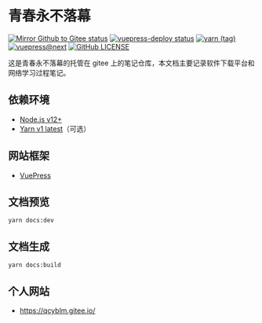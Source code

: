 # 青春永不落幕
[![Mirror Github to Gitee status](https://github.com/qcyblm/qcyblm.github.io/workflows/Mirror%20Github%20to%20Gitee/badge.svg)](https://github.com/qcyblm/qcyblm.github.io/actions/workflows/Mirror%20Github%20to%20Gitee.yml)
[![vuepress-deploy status](https://github.com/qcyblm/qcyblm.github.io/workflows/vuepress-deploy/badge.svg)](https://github.com/qcyblm/qcyblm.github.io/actions/workflows/vuepress-deploy.yml)
[![yarn (tag)](https://img.shields.io/npm/v/yarn/latest?label=yarn%40latest)](https://github.com/yarnpkg/yarn/releases/latest)
[![vuepress@next](https://img.shields.io/github/v/release/vuepress/vuepress-next?include_prereleases&label=vuepress%40next)](https://github.com/vuepress/vuepress-next/releases)
[![GitHub LICENSE](https://img.shields.io/github/license/qcyblm/qcyblm.github.io)](https://github.com/qcyblm/qcyblm.github.io/blob/master/LICENSE)


这是青春永不落幕的托管在 gitee 上的笔记仓库，本文档主要记录软件下载平台和网络学习过程笔记。
 ## 依赖环境
- [Node.js v12+](https://nodejs.org/)
- [Yarn v1 latest](https://classic.yarnpkg.com)（可选）
## 网站框架
- [VuePress](https://v2.vuepress.vuejs.org/)
## 文档预览
```
yarn docs:dev
```
## 文档生成
```
yarn docs:build
```
## 个人网站
- https://qcyblm.gitee.io/
